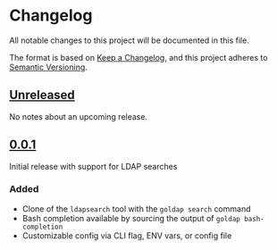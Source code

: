 # Changelog

All notable changes to this project will be documented in this file.

The format is based on [Keep a Changelog](https://keepachangelog.com/en/1.0.0/),
and this project adheres to [Semantic Versioning](https://semver.org/spec/v2.0.0.html).

## [Unreleased]

<!--
Any notes about merges to master that haven't been added to a Git tag should go
here. When it's time to cut a new release, create a header for the new version
below and move the content of this section down to the new version.

### Added

### Changed

### Removed
-->

No notes about an upcoming release.

## [0.0.1]

Initial release with support for LDAP searches

### Added

- Clone of the `ldapsearch` tool with the `goldap search` command
- Bash completion available by sourcing the output of `goldap bash-completion`
- Customizable config via CLI flag, ENV vars, or config file

<!--
This section should be updated with every release. It contains a sequence of
links to GitHub that show the full Git diff between each release. The brackets
allow us to render the version headers as links by adding brackets to any
matching headers. Any commits that don't yet belong to a Git tag will show the
Git diff from the last tag to the master branch HEAD.
-->
[Unreleased]: https://github.com/timoguin/goldap/compare/v0.0.1..HEAD
[0.0.1]: https://github.com/timoguin/goldap/releases/tag/v0.0.1
